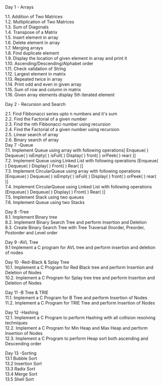 Day 1 - Arrays<br />

1.1. Addition of Two Matrices<br />
1.2. Multiplication of Two Matrices<br />
1.3. Sum of Diagonals<br />
1.4. Transpose of a Matrix<br />
1.5. Insert element in array<br />
1.6. Delete element in array<br />
1.7. Merging arrays<br />
1.8. Find duplicate element<br />
1.9. Display the location of given element in array and print it<br />
1.10. Ascending/Descending/Alphabet order<br />
1.11. Check validation of String<br />
1.12. Largest element in matrix<br />
1.13. Repeated twice in array<br />
1.14. Print odd and even in given array<br />
1.15. Sum of row and column in matrix<br />
1.16. Given array elements display 5th iterated element<br />

Day 2 - Recursion and Search<br />

2.1. Find Fibbonacci series upto n numbers and it's sum<br />
2.2. Find the Factorial of a given number<br />
2.3. Find the nth Fibbonacci number using recursion<br />
2.4. Find the Factorial of a given number using recursion<br />
2.5. Linear search of array<br />
2.6. Binary search of array<br />
Day 7 -Queue<br/>
7.1. Implement Queue using array with following operations[ Enqueue( ) Dequeue( ) isEmpty( ) isFull( ) Display( ) front( ) orPeek( ) rear( )]<br/>
7.2. Implement Queue using Linked List with following operations [Enqueue( ) Dequeue( ) Display( ) Front( ) Rear( )]<br/>
7.3. Implement CircularQueue using array with following operations [Enqueue( ) Dequeue( ) isEmpty( ) isFull( ) Display( ) front( ) orPeek( ) rear( )]<br/>
7.4. Implement CircularQueue using Linked List with following operations [Enqueue( ) Dequeue( ) Display( ) Front( ) Rear( )]<br/>
7.5. Implement Stack using two queues<br/>
7.6. Implement Queue using two Stacks<br/>

Day 8 -Tree<br/>
8.1. Implement Binary tree<br/>
8.2. Implement Binary Search Tree and perform Insertion and Deletion<br/>
8.3. Create Binary Search Tree with Tree Traversal (Inorder, Preorder, Postorder and Level order<br/>

Day 9 -AVL Tree<br/>
9.1 Implement a C program for AVL tree and perform insertion and deletion of nodes<br/>

Day 10 -Red-Black & Splay Tree<br/>
10.1. Implement a C Program for Red Black tree and perform Insertion and Deletion of Nodes<br/>
10.2. Implement a C Program for Splay tree tree and perform Insertion and Deletion of Nodes<br/>

Day 11 -B Tree & TRIE<br/>
11.1. Implement a C Program for B Tree and perform Insertion of Nodes<br/>
11.2. Implement a C Program for TRIE Tree and perform Insertion of Nodes<br/>

Day 12 -Hashing<br/>
12.1. Implement a C Program to perform Hashing with all collision resolving techniques<br/>
12.2. Implement a C Program for Min Heap and Max Heap and perform Insertion of Nodes<br/>
12.3. Implement a C Program to perform Heap sort both ascending and Descending order<br/>

Day 13 -Sorting<br/>
13.1 Bubble Sort<br/>
13.2 Insertion Sort<br/>
13.3 Radix Sort<br/>
13.4 Merge Sort<br/>
13.5 Shell Sort<br/>
